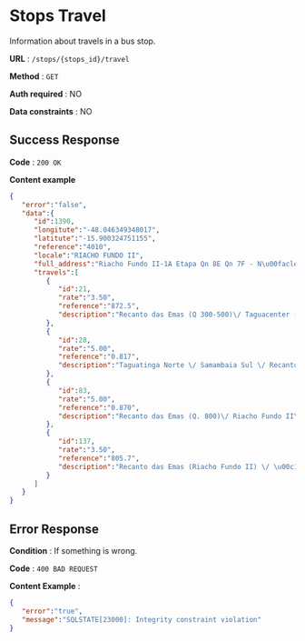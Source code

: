 # Stops Travel

Information about travels in a bus stop.

**URL** : `/stops/{stops_id}/travel`

**Method** : `GET`

**Auth required** : NO

**Data constraints** : NO

## Success Response

**Code** : `200 OK`

**Content example**

```json
{  
   "error":"false",
   "data":{  
      "id":1390,
      "longitute":"-48.046349348017",
      "latitute":"-15.900324751155",
      "reference":"4010",
      "locale":"RIACHO FUNDO II",
      "full_address":"Riacho Fundo II-1A Etapa Qn 8E Qn 7F - N\u00facleo Bandeirante - Riacho Fundo II, Bras\u00edlia - DF, 71880-160, Brazil",
      "travels":[  
         {  
            "id":21,
            "rate":"3.50",
            "reference":"872.5",
            "description":"Recanto das Emas (Q 300-500)\/ Taguacenter (Feira dos Goianos)"
         },
         {  
            "id":28,
            "rate":"5.00",
            "reference":"0.817",
            "description":"Taguatinga Norte \/ Samambaia Sul \/ Recanto das Emas (Q.800) \/ Riacho Fundo II (QS 18)"
         },
         {  
            "id":83,
            "rate":"5.00",
            "reference":"0.870",
            "description":"Recanto das Emas (Q. 800)\/ Riacho Fundo II\/ Rodovi\u00e1ria do Plano Piloto (Eixo)"
         },
         {  
            "id":137,
            "rate":"3.50",
            "reference":"805.7",
            "description":"Recanto das Emas (Riacho Fundo II) \/ \u00c1guas Claras"
         }
      ]
   }
}
```

## Error Response

**Condition** : If something is wrong.

**Code** : `400 BAD REQUEST`

**Content Example** :

```json
{  
   "error":"true",
   "message":"SQLSTATE[23000]: Integrity constraint violation"
}
```